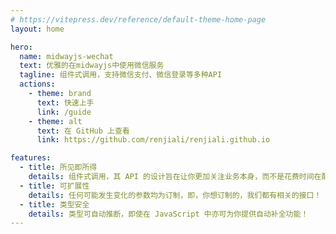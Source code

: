 ```yaml
---
# https://vitepress.dev/reference/default-theme-home-page
layout: home

hero:
  name: midwayjs-wechat
  text: 优雅的在midwayjs中使用微信服务
  tagline: 组件式调用，支持微信支付、微信登录等多种API
  actions:
    - theme: brand
      text: 快速上手
      link: /guide
    - theme: alt
      text: 在 GitHub 上查看
      link: https://github.com/renjiali/renjiali.github.io

features:
  - title: 所见即所得
    details: 组件式调用，其 API 的设计旨在让你更加关注业务本身，而不是花费时间在配置上。
  - title: 可扩展性
    details: 任何可能发生变化的参数均为订制，即，你想订制的，我们都有相关的接口！
  - title: 类型安全
    details: 类型可自动推断，即使在 JavaScript 中亦可为你提供自动补全功能！
---
```


